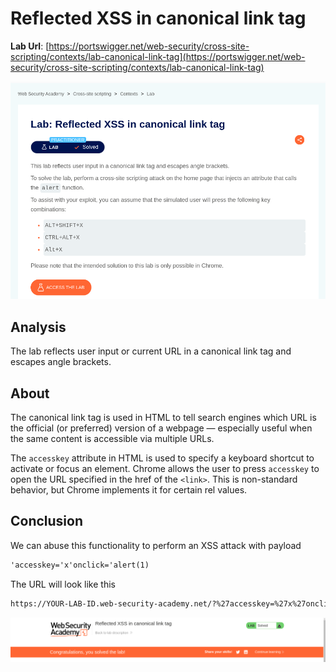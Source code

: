 # Reflected XSS in canonical link tag

**Lab Url**: [https://portswigger.net/web-security/cross-site-scripting/contexts/lab-canonical-link-tag](https://portswigger.net/web-security/cross-site-scripting/contexts/lab-canonical-link-tag)

![Lab Description](img/lab-description.png)

## Analysis

The lab reflects user input or current URL in a canonical link tag and escapes angle brackets.

## About

The canonical link tag is used in HTML to tell search engines which URL is the official (or preferred) version of a webpage — especially useful when the same content is accessible via multiple URLs.

The `accesskey` attribute in HTML is used to specify a keyboard shortcut to activate or focus an element. Chrome allows the user to press `accesskey` to open the URL specified in the href of the `<link>`. This is non-standard behavior, but Chrome implements it for certain rel values.

## Conclusion

We can abuse this functionality to perform an XSS attack with payload

```html
'accesskey='x'onclick='alert(1)
```

The URL will look like this

```bash
https://YOUR-LAB-ID.web-security-academy.net/?%27accesskey=%27x%27onclick=%27alert(1)
```

![Lab Solved](img/lab-solved.png)
